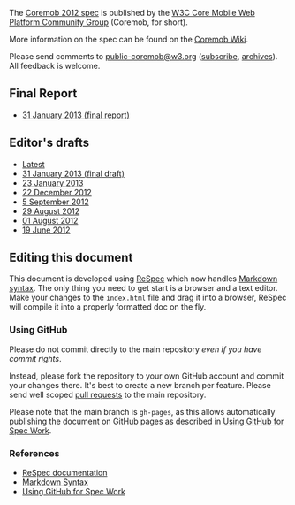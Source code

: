 The [Coremob 2012 spec](http://coremob.github.com/coremob-2012/) is published by the [W3C Core Mobile Web Platform Community Group](http://coremob.org) (Coremob, for short).

More information on the spec can be found on the [Coremob Wiki](http://www.w3.org/community/coremob/wiki/Specs/).

Please send comments to [public-coremob@w3.org](mailto:public-coremob@w3.org) ([subscribe](mailto:public-coremob-request@w3.org), [archives](http://lists.w3.org/Archives/Public/public-coremob/)). All feedback is welcome.

Final Report
-----------

* [31 January 2013 (final report)](http://coremob.github.com/coremob-2012/FR-coremob-20130131.html)

Editor's drafts
---------------

* [Latest](http://coremob.github.com/coremob-2012/)
* [31 January 2013 (final draft)](http://coremob.github.com/coremob-2012/FD-coremob-20130131.html)
* [23 January 2013](http://coremob.github.com/coremob-2012/ED-coremob-20130123.html)
* [22 December 2012](http://coremob.github.com/coremob-2012/ED-coremob-20121222.html)
* [5 September 2012](http://coremob.github.com/coremob-2012/ED-coremob-20120905.html)
* [29 August 2012](http://coremob.github.com/coremob-2012/ED-coremob-20120829.html)
* [01 August 2012](http://coremob.github.com/coremob-2012/ED-coremob-20120801.html)
* [19 June 2012](http://coremob.github.com/coremob-2012/ED-coremob-20120619.html)

Editing this document
---------------------

This document is developed using [ReSpec][respec] which now handles [Markdown syntax][md]. The only thing you need to get start is a browser and a text editor. Make your changes to the `index.html` file and drag it into a browser, ReSpec will compile it into a properly formatted doc on the fly.

### Using GitHub

Please do not commit directly to the main repository _even if you have commit rights_.

Instead, please fork the repository to your own GitHub account and commit your changes there. It's best to create a new branch per feature. Please send well scoped [pull requests][pr] to the main repository.

Please note that the main branch is `gh-pages`, as this allows automatically publishing the document on GitHub pages as described in [Using GitHub for Spec Work][specs-on-github].

### References

* [ReSpec documentation][respec]
* [Markdown Syntax][md]
* [Using GitHub for Spec Work][specs-on-github]

[respec]: http://dev.w3.org/2009/dap/ReSpec.js/documentation.html
[md]: http://daringfireball.net/projects/markdown/
[specs-on-github]: http://tobie.github.com/specs-on-github/
[pr]: https://help.github.com/articles/using-pull-requests